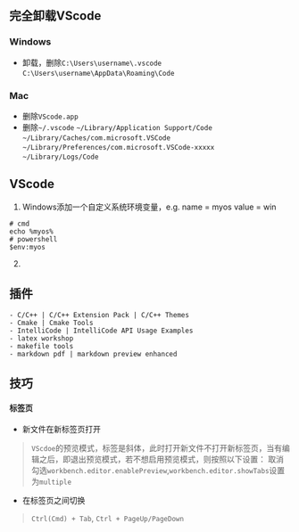 ## 完全卸载VScode

### Windows

- 卸载，删除`C:\Users\username\.vscode` `C:\Users\username\AppData\Roaming\Code`

### Mac

- 删除`VScode.app`
- 删除`~/.vscode` `~/Library/Application Support/Code` `~/Library/Caches/com.microsoft.VSCode` `~/Library/Preferences/com.microsoft.VSCode-xxxxx` `~/Library/Logs/Code`

## VScode

1. Windows添加一个自定义系统环境变量，e.g. name = myos value = win  
```shell
# cmd
echo %myos%
# powershell
$env:myos
```

2. 

## 插件

```
- C/C++ | C/C++ Extension Pack | C/C++ Themes
- Cmake | Cmake Tools
- IntelliCode | IntelliCode API Usage Examples
- latex workshop
- makefile tools
- markdown pdf | markdown preview enhanced
```

## 技巧

#### 标签页

- 新文件在新标签页打开

> `VScdoe`的预览模式，标签是斜体，此时打开新文件不打开新标签页，当有编辑之后，即退出预览模式，若不想启用预览模式，则按照以下设置：
取消勾选`workbench.editor.enablePreview`,`workbench.editor.showTabs`设置为`multiple`

- 在标签页之间切换
> `Ctrl(Cmd) + Tab`, `Ctrl + PageUp/PageDown`